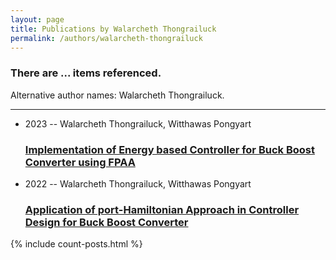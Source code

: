 ```yaml
---
layout: page
title: Publications by Walarcheth Thongrailuck
permalink: /authors/walarcheth-thongrailuck
---
```


<h3 id="number-posts">There are ... items referenced.</h3>
<p id='info-authors'>Alternative author names: Walarcheth Thongrailuck.</p>
<hr />
<ul class="post-list">
<li><span class='post-meta'>2023 -- Walarcheth Thongrailuck, Witthawas Pongyart</span><h3><a class='post-link' href="{{ site.baseurl }}/implementation-of-energy-based-controller-for-buck-boost-converter-using-fpaa">Implementation of Energy based Controller for Buck Boost Converter using FPAA</a></h3></li>
<li><span class='post-meta'>2022 -- Walarcheth Thongrailuck, Witthawas Pongyart</span><h3><a class='post-link' href="{{ site.baseurl }}/application-of-port-hamiltonian-approach-in-controller-design-for-buck-boost-converter">Application of port-Hamiltonian Approach in Controller Design for Buck Boost Converter</a></h3></li>

</ul>
{% include count-posts.html %}
